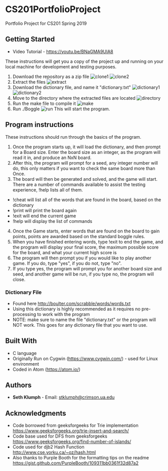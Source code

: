 # CS201PortfolioProject
Portfolio Project for CS201 Spring 2019

## Getting Started
* Video Tutorial - https://youtu.be/BNaGMA9UlA8

These instructions will get you a copy of the project up and running on your local machine for development and testing purposes.
1. Download the repository as a zip file
  ![clone1](https://i.imgur.com/7XB5Ua9.png)
  ![clone2](https://imgur.com/2BRfmF1)
2. Extract the files
  ![extract](https://imgur.com/meux86N)
3. Download the dictionary file, and name it "dictionary.txt"
  ![dictionary1](https://imgur.com/9MGNY4b)
  ![dictionary2](https://imgur.com/qQVC60r)
4. Move to the directory where the extracted files are located
  ![directory](https://imgur.com/X4hgMg8)
5. Run the make file to compile it
  ![make](https://imgur.com/jaYaBEk)
6. Run ./Boggle
  ![run](https://imgur.com/6WTD6cV)
This will start the program.

## Program instructions

These instructions should run through the basics of the program.
1. Once the program starts up, it will load the dictionary, and then prompt for a Board size. Enter the board size as an integer, as the program will read it in, and produce an NxN board.
2. After this, the program will prompt for a seed, any integer number will do, this only matters if you want to check the same board more than Once.
3. The board will then be generated and solved, and the game will start. There are a number of commands available to assist the testing experience, !help lists all of them.
  * !cheat will list all of the words that are found in the board, based on the dictionary
  * !print will print the board again
  * !exit will end the current game
  * !help will display the list of commands
4. Once the Game starts, enter words that are found on the board to gain points, points are awarded based on the standard boggle rules.
5. When you have finished entering words, type !exit to end the game, and the program will display your final score, the maximum possible score for the board, and what your current high score is
6. The program will then prompt you if you would like to play another game. If you do, type "yes", if you do not, type "no".
7. If you type yes, the program will prompt you for another board size and seed, and another game will be run, if you type no, the program will close.



### Dictionary File

* Found here http://boulter.com/scrabble/words/words.txt
* Using this dictionary is highly recommended as it requires no pre-processing to work with the program
* NOTE: make sure to name the file "dictionary.txt" or the program will NOT work. This goes for any dictionary file that you want to use.

## Built With

* C language
* Originally Run on Cygwin (https://www.cygwin.com/) - used for Linux environment
* Coded in Atom (https://atom.io/)


## Authors

* **Seth Klumph** - Email: stklumph@crimson.ua.edu


## Acknowledgments

* Code borrowed from geeksforgeeks for Trie implementation https://www.geeksforgeeks.org/trie-insert-and-search/
* Code base used for DFS from geeksforgeeks https://www.geeksforgeeks.org/find-number-of-islands/
* Code used for djb2 Hash Function http://www.cse.yorku.ca/~oz/hash.html
* Also thanks to Purple Booth for the formatting tips on the readme https://gist.github.com/PurpleBooth/109311bb0361f32d87a2
